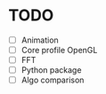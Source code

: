 # TODO

- [ ] Animation
- [ ] Core profile OpenGL
- [ ] FFT
- [ ] Python package
- [ ] Algo comparison